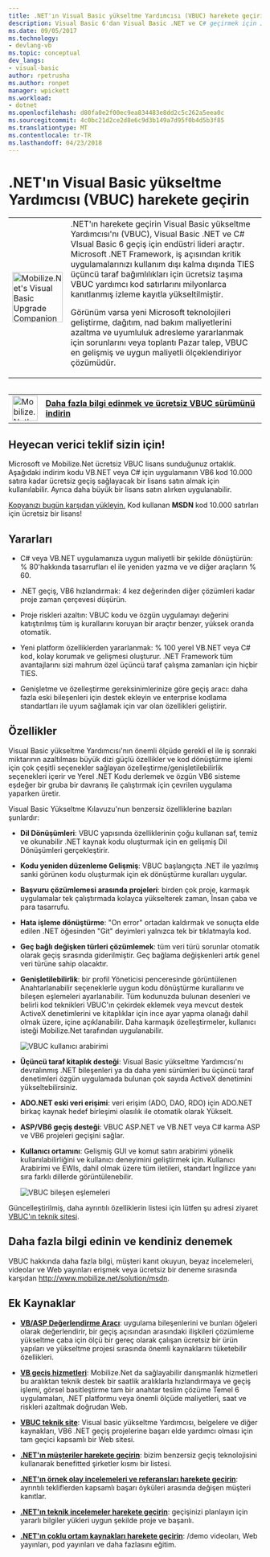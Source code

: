 ```yaml
---
title: .NET'ın Visual Basic yükseltme Yardımcısı (VBUC) harekete geçirin | Microsoft Docs
description: Visual Basic 6'dan Visual Basic .NET ve C# geçirmek için JSON.NET'in aracı harekete geçirin
ms.date: 09/05/2017
ms.technology:
- devlang-vb
ms.topic: conceptual
dev_langs:
- visual-basic
author: rpetrusha
ms.author: ronpet
manager: wpickett
ms.workload:
- dotnet
ms.openlocfilehash: d80fa0e2f00ec9ea834483e8dd2c5c262a5eea0c
ms.sourcegitcommit: 4c0bc21d2ce2d8e6c9d3b149a7d95f0b4d5b3f85
ms.translationtype: MT
ms.contentlocale: tr-TR
ms.lasthandoff: 04/23/2018
---
```

# <a name="mobilizenets-visual-basic-upgrade-companion-vbuc"></a>.NET'ın Visual Basic yükseltme Yardımcısı (VBUC) harekete geçirin

<table>
   <tr>
      <td><img src="media/vbuc.png" alt="Mobilize.Net's Visual Basic Upgrade Companion (VBUC)" width="100" /> </td> 
      <td>.NET'ın harekete geçirin Visual Basic yükseltme Yardımcısı'nı (VBUC), Visual Basic .NET ve C# VIsual Basic 6 geçiş için endüstri lideri araçtır. Microsoft .NET Framework, iş açısından kritik uygulamalarınızı kullanım dışı kalma dışında TIES üçüncü taraf bağımlılıkları için ücretsiz taşıma VBUC yardımcı kod satırlarını milyonlarca kanıtlanmış izleme kayıtla yükseltilmiştir. </p>
Görünüm varsa yeni Microsoft teknolojileri geliştirme, dağıtım, nad bakım maliyetlerini azaltma ve uyumluluk adresleme yararlanmak için sorunlarını veya toplantı Pazar talep, VBUC en gelişmiş ve uygun maliyetli ölçeklendiriyor çözümüdür.</p> </td>  
   </tr>
<table>

<table>
   <tr>
      <td><a href="http://www.mobilize.net/solution/msdn"><img src="media/download.png" alt="Mobilize.Net's Visual Basic Upgrade Companion (VBUC)" width="50" /></a></td>
      <td><a href="http://www.mobilize.net/solution/msdn"><strong>Daha fazla bilgi edinmek ve ücretsiz VBUC sürümünü indirin</string></a></td>
   </tr>
</table>  

## <a name="exciting-offer-for-you"></a>Heyecan verici teklif sizin için!

Microsoft ve Mobilize.Net ücretsiz VBUC lisans sunduğunuz ortaklık. Aşağıdaki indirim kodu VB.NET veya C# için uygulamanın VB6 kod 10.000 satıra kadar ücretsiz geçiş sağlayacak bir lisans satın almak için kullanılabilir. Ayrıca daha büyük bir lisans satın alırken uygulanabilir.

[Kopyanızı bugün karşıdan yükleyin.](http://www.mobilize.net/solution/msdn) Kod kullanan **MSDN** kod 10.000 satırları için ücretsiz bir lisans!

## <a name="benefits"></a>Yararları

- C# veya VB.NET uygulamanıza uygun maliyetli bir şekilde dönüştürün: % 80'hakkında tasarrufları el ile yeniden yazma ve ve diğer araçların % 60.

- .NET geçiş, VB6 hızlandırmak: 4 kez değerinden diğer çözümleri kadar proje zaman çerçevesi düşürün.

- Proje riskleri azaltın: VBUC kodu ve özgün uygulamayı değerini katıştırılmış tüm iş kurallarını koruyan bir araçtır benzer, yüksek oranda otomatik.

- Yeni platform özelliklerden yararlanmak: % 100 yerel VB.NET veya C# kod, kolay korumak ve gelişmesi oluşturur. .NET Framework tüm avantajlarını sizi mahrum özel üçüncü taraf çalışma zamanları için hiçbir TIES.

- Genişletme ve özelleştirme gereksinimlerinize göre geçiş aracı: daha fazla eski bileşenleri için destek ekleyin ve enterprise kodlama standartları ile uyum sağlamak için var olan özellikleri geliştirir.

## <a name="features"></a>Özellikler

Visual Basic yükseltme Yardımcısı'nın önemli ölçüde gerekli el ile iş sonraki miktarının azaltılması büyük dizi güçlü özellikler ve kod dönüştürme işlemi için çok çeşitli seçenekler sağlayan özelleştirme/genişletilebilirlik seçenekleri içerir ve Yerel .NET Kodu derlemek ve özgün VB6 sisteme eşdeğer bir gruba bir davranış ile çalıştırmak için çevrilen uygulama yaparken üretir.

Visual Basic Yükseltme Kılavuzu'nun benzersiz özelliklerine bazıları şunlardır:

- **Dil Dönüşümleri**: VBUC yapısında özelliklerinin çoğu kullanan saf, temiz ve okunabilir .NET kaynak kodu oluşturmak için en gelişmiş Dil Dönüşümleri gerçekleştirir.

- **Kodu yeniden düzenleme Gelişmiş**: VBUC başlangıçta .NET ile yazılmış sanki görünen kodu oluşturmak için ek dönüştürme kuralları uygular.

- **Başvuru çözümlemesi arasında projeleri**: birden çok proje, karmaşık uygulamalar tek çalıştırmada kolayca yükselterek zaman, İnsan çaba ve para tasarrufu.

- **Hata işleme dönüştürme**: "On error" ortadan kaldırmak ve sonuçta elde edilen .NET öğesinden "Git" deyimleri yalnızca tek bir tıklatmayla kod.

- **Geç bağlı değişken türleri çözümlemek**: tüm veri türü sorunlar otomatik olarak geçiş sırasında giderilmiştir. Geç bağlama değişkenleri artık genel veri türüne sahip olacaktır.
 
- **Genişletilebilirlik**: bir profil Yöneticisi penceresinde görüntülenen Anahtarlanabilir seçeneklerle uygun kodu dönüştürme kurallarını ve bileşen eşlemeleri ayarlanabilir. Tüm kodunuzda bulunan desenleri ve belirli kod teknikleri VBUC'ın çekirdek eklemek veya mevcut destek ActiveX denetimlerini ve kitaplıklar için ince ayar yapma olanağı dahil olmak üzere, içine açıklanabilir. Daha karmaşık özelleştirmeler, kullanıcı isteği Mobilize.Net tarafından uygulanabilir.
 
  ![VBUC kullanıcı arabirimi](./media/vbuc-screenshot.png) 

- **Üçüncü taraf kitaplık desteği**: Visual Basic yükseltme Yardımcısı'nı devralınmış .NET bileşenleri ya da daha yeni sürümleri bu üçüncü taraf denetimleri özgün uygulamada bulunan çok sayıda ActiveX denetimini yükseltebilirsiniz.

- **ADO.NET eski veri erişimi**: veri erişim (ADO, DAO, RDO) için ADO.NET birkaç kaynak hedef birleşimi olasılık ile otomatik olarak Yükselt.

- **ASP/VB6 geçiş desteği**: VBUC ASP.NET ve VB.NET veya C# karma ASP ve VB6 projeleri geçişini sağlar.

- **Kullanıcı ortamını**: Gelişmiş GUI ve komut satırı arabirimi yönelik kullanılabilirliğini ve kullanıcı deneyimini geliştirmek için. Kullanıcı Arabirimi ve EWIs, dahil olmak üzere tüm iletileri, standart İngilizce yanı sıra farklı dillerde görüntülenebilir.
 
  ![VBUC bileşen eşlemeleri](./media/vbuc-component-maps.png)

Güncelleştirilmiş, daha ayrıntılı özelliklerin listesi için lütfen şu adresi ziyaret [VBUC'ın teknik sitesi](http://www.vbtonet.com/?msdn).

## <a name="learn-more-and-try-it-for-yourself"></a>Daha fazla bilgi edinin ve kendiniz denemek
VBUC hakkında daha fazla bilgi, müşteri kanıt okuyun, beyaz incelemeleri, videolar ve Web yayınları erişmek veya ücretsiz bir deneme sırasında karşıdan http://www.mobilize.net/solution/msdn.

## <a name="additional-resources"></a>Ek Kaynaklar

- [**VB/ASP Değerlendirme Aracı**](https://www.mobilize.net/modernization-assessment-tool): uygulama bileşenlerini ve bunları öğeleri olarak değerlendirir, bir geçiş açısından arasındaki ilişkileri çözümleme yükseltme çaba için ölçü bir gereç olarak çalışan ücretsiz bir ürün yapıları ve yükseltme projesi sırasında önemli kaynaklarını tüketebilir özellikleri.

- [**VB geçiş hizmetleri**](https://www.mobilize.net/solution/legacy-solutions/vbmap---migrate-from-vb6-to-net): Mobilize.Net da sağlayabilir danışmanlık hizmetleri bu aralıktan teknik destek bir saatlik aralıklarla hızlandırmaya ve geçiş işlemi, görsel basitleştirme tam bir anahtar teslim çözüme Temel 6 uygulamaları, .NET platformu veya önemli ölçüde maliyetleri, saat ve riskleri azaltmak doğrudan Web.
 
- [**VBUC teknik site**](http://www.vbtonet.com/?msdn): Visual basic yükseltme Yardımcısı, belgelere ve diğer kaynakları, VB6 .NET geçiş projelerine başarı elde yardımcı olması için tam geçici kapsamlı bir Web sitesi.

- [**.NET'ın müşteriler harekete geçirin**](http://www.mobilize.net/resources/customer-list): bizim benzersiz geçiş teknolojisini kullanarak benefitted şirketler kısmı bir listesi.

- [**.NET'ın örnek olay incelemeleri ve referansları harekete geçirin**](http://www.mobilize.net/case-studies/case-studies): ayrıntılı tekliflerden kapsamlı başarı öyküleri arasında değişen müşteri kanıtlar.
 
- [**.NET'ın teknik incelemeler harekete geçirin**](http://www.mobilize.net/whitepapers): geçişinizi planlayın için yararlı bilgiler yükleri uygun şekilde proje ve başarılı.
 
- [**.NET'ın çoklu ortam kaynakları harekete geçirin**](http://www.mobilize.net/tech-resources): /demo videoları, Web yayınları, pod yayınları ve daha fazlasını eğitim.

 